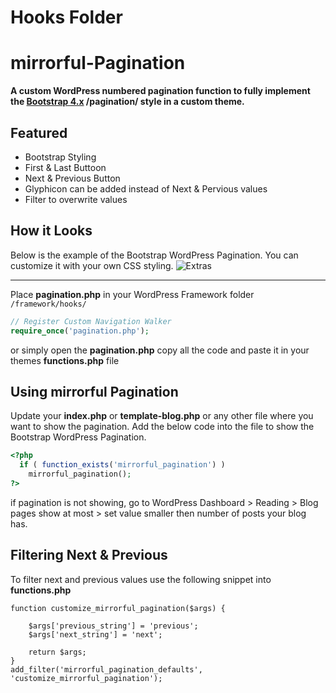 Hooks Folder
==============================



mirrorful-Pagination
==============================

**A custom WordPress numbered pagination function to fully implement the [Bootstrap 4.x](http://getbootstrap.com/) /pagination/ style in a custom theme.**

Featured
--------
* Bootstrap Styling
* First & Last Buttoon
* Next & Previous Button
* Glyphicon can be added instead of Next & Pervious values
* Filter to overwrite values

How it Looks
------------

Below is the example of the Bootstrap WordPress Pagination. You can customize it with your own CSS styling.
![Extras](http://3.bp.blogspot.com/-XULxjp0E4uQ/U3Dyph_GJ9I/AAAAAAAABto/4rrOgV_D_Zw/s1600/pagination-wordpress-bootstrap.png)

------------
Place **pagination.php** in your WordPress Framework folder `/framework/hooks/`


```php
// Register Custom Navigation Walker
require_once('pagination.php');
```

or simply open the **pagination.php** copy all the code and paste it in your themes **functions.php** file

Using mirrorful Pagination
------------
Update your **index.php** or **template-blog.php** or any other file where you want to show the pagination. Add the below code into the file to show the Bootstrap WordPress Pagination.

```php
<?php
  if ( function_exists('mirrorful_pagination') )
    mirrorful_pagination();
?>
```
if pagination is not showing, go to WordPress Dashboard > Reading > Blog pages show at most > set value smaller then number of posts your blog has.

Filtering Next & Previous
-------------------------
To filter next and previous values use the following snippet into **functions.php**
```
function customize_mirrorful_pagination($args) {

    $args['previous_string'] = 'previous';
    $args['next_string'] = 'next';

    return $args;
}
add_filter('mirrorful_pagination_defaults', 'customize_mirrorful_pagination');
```
